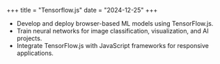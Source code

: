 +++
title = "Tensorflow.js"
date = "2024-12-25"
+++

- Develop and deploy browser-based ML models using TensorFlow.js.
- Train neural networks for image classification, visualization, and AI projects.
- Integrate TensorFlow.js with JavaScript frameworks for responsive applications.